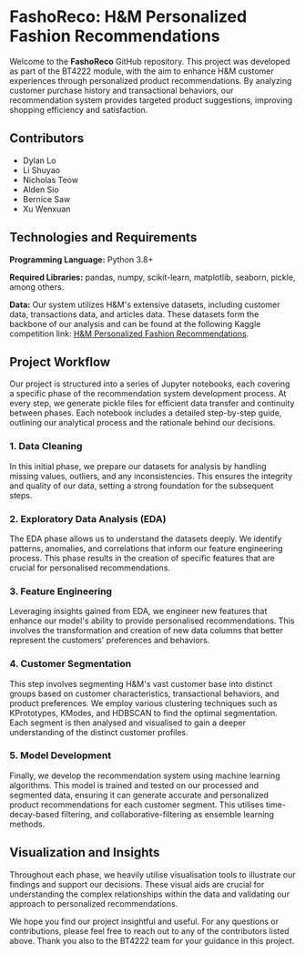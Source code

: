 # FashoReco: H&M Personalized Fashion Recommendations

Welcome to the **FashoReco** GitHub repository. This project was developed as part of the BT4222 module, with the aim to enhance H&M customer experiences through personalized product recommendations. By analyzing customer purchase history and transactional behaviors, our recommendation system provides targeted product suggestions, improving shopping efficiency and satisfaction.

## Contributors
- Dylan Lo
- Li Shuyao
- Nicholas Teow
- Alden Sio
- Bernice Saw
- Xu Wenxuan

## Technologies and Requirements

**Programming Language:** Python 3.8+

**Required Libraries:** pandas, numpy, scikit-learn, matplotlib, seaborn, pickle, among others.

**Data:** Our system utilizes H&M's extensive datasets, including customer data, transactions data, and articles data. These datasets form the backbone of our analysis and can be found at the following Kaggle competition link: [H&M Personalized Fashion Recommendations](https://www.kaggle.com/competitions/h-and-m-personalized-fashion-recommendations/overview).

## Project Workflow

Our project is structured into a series of Jupyter notebooks, each covering a specific phase of the recommendation system development process. At every step, we generate pickle files for efficient data transfer and continuity between phases. Each notebook includes a detailed step-by-step guide, outlining our analytical process and the rationale behind our decisions.

### 1. Data Cleaning
In this initial phase, we prepare our datasets for analysis by handling missing values, outliers, and any inconsistencies. This ensures the integrity and quality of our data, setting a strong foundation for the subsequent steps.

### 2. Exploratory Data Analysis (EDA)
The EDA phase allows us to understand the datasets deeply. We identify patterns, anomalies, and correlations that inform our feature engineering process. This phase results in the creation of specific features that are crucial for personalised recommendations.

### 3. Feature Engineering
Leveraging insights gained from EDA, we engineer new features that enhance our model's ability to provide personalised recommendations. This involves the transformation and creation of new data columns that better represent the customers' preferences and behaviors.

### 4. Customer Segmentation
This step involves segmenting H&M's vast customer base into distinct groups based on customer characteristics, transactional behaviors, and product preferences. We employ various clustering techniques such as KPrototypes, KModes, and HDBSCAN to find the optimal segmentation. Each segment is then analysed and visualised to gain a deeper understanding of the distinct customer profiles.

### 5. Model Development
Finally, we develop the recommendation system using machine learning algorithms. This model is trained and tested on our processed and segmented data, ensuring it can generate accurate and personalized product recommendations for each customer segment. This utilises time-decay-based filtering, and collaborative-filtering as ensemble learning methods.

## Visualization and Insights
Throughout each phase, we heavily utilise visualisation tools to illustrate our findings and support our decisions. These visual aids are crucial for understanding the complex relationships within the data and validating our approach to personalized recommendations.

We hope you find our project insightful and useful. For any questions or contributions, please feel free to reach out to any of the contributors listed above. Thank you also to the BT4222 team for your guidance in this project. 

